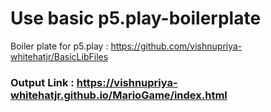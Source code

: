 
# Use basic p5.play-boilerplate
Boiler plate for p5.play : https://github.com/vishnupriya-whitehatjr/BasicLibFiles


### Output Link : https://vishnupriya-whitehatjr.github.io/MarioGame/index.html
